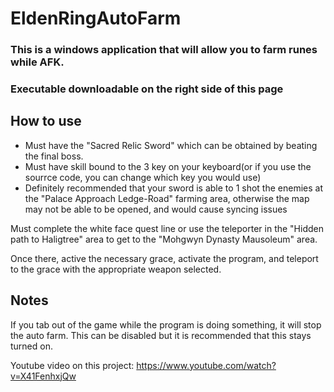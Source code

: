 # EldenRingAutoFarm
### This is a windows application that will allow you to farm runes while AFK.
### Executable downloadable on the right side of this page

## How to use
* Must have the "Sacred Relic Sword" which can be obtained by beating the final boss.
* Must have skill bound to the 3 key on your keyboard(or if you use the sourrce code, you can change which key you would use)
* Definitely recommended that your sword is able to 1 shot the enemies at the "Palace Approach Ledge-Road" farming area, otherwise the map may not be able to be opened, and would cause syncing issues

Must complete the white face quest line or use the teleporter in the "Hidden path to Haligtree" area to get to the "Mohgwyn Dynasty Mausoleum" area.

Once there, active the necessary grace, activate the program, and teleport to the grace with the appropriate weapon selected.

## Notes
If you tab out of the game while the program is doing something, it will stop the auto farm.  This can be disabled but it is recommended that this stays turned on.


Youtube video on this project: https://www.youtube.com/watch?v=X41FenhxjQw
